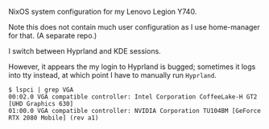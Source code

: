 NixOS system configuration for my Lenovo Legion Y740. 

Note this does not contain much user configuration as I use home-manager for that.
(A separate repo.)

I switch between Hyprland and KDE sessions.

However, it appears the my login to Hyprland is bugged; sometimes it logs into tty instead, at which point 
I have to manually run `Hyprland`.

```
$ lspci | grep VGA
00:02.0 VGA compatible controller: Intel Corporation CoffeeLake-H GT2 [UHD Graphics 630]
01:00.0 VGA compatible controller: NVIDIA Corporation TU104BM [GeForce RTX 2080 Mobile] (rev a1)
```
